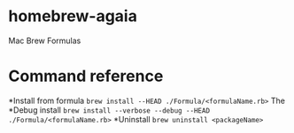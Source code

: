 # homebrew-agaia
Mac Brew Formulas


# Command reference
*Install from formula
``brew install --HEAD ./Formula/<formulaName.rb>``
The
*Debug install
``brew install --verbose --debug --HEAD ./Formula/<formulaName.rb>``
*Uninstall
``brew uninstall <packageName>``
